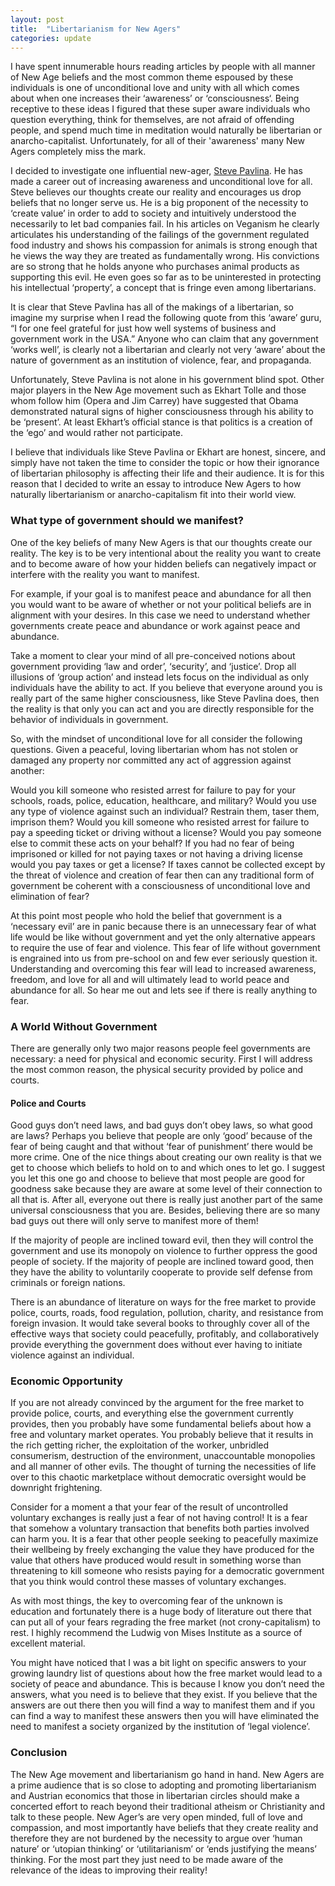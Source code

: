 ```yaml
---
layout: post
title:  "Libertarianism for New Agers"
categories: update
---
```


I have spent innumerable hours reading articles by people with all manner of New Age beliefs and the most common theme espoused by these individuals is one of unconditional love and unity with all which comes about when one increases their ‘awareness’ or ‘consciousness‘.    Being receptive to these ideas I figured that these super aware individuals who question everything, think for themselves, are not afraid of offending people, and spend much time in meditation would naturally be libertarian or anarcho-capitalist.  Unfortunately, for all of their 'awareness' many New Agers completely miss the mark.

I decided to investigate one influential new-ager, [Steve Pavlina](http://stevepavlina.com).  He has made a career out of increasing awareness and unconditional love for all.  Steve believes our thoughts create our reality and encourages us drop beliefs that no longer serve us.   He is a big proponent of the necessity to ‘create value’ in order to add to society and intuitively understood the necessarily to let bad companies fail.  In his articles on Veganism he clearly articulates his understanding of the failings of the government regulated food industry and shows his compassion for animals is strong enough that he views the way they are treated as fundamentally wrong.  His convictions are so strong that he holds anyone who purchases animal products as supporting this evil.   He even goes so far as to be uninterested in protecting his intellectual ‘property’, a concept that is fringe even among libertarians. 

It is clear that Steve Pavlina has all of the makings of a libertarian, so imagine my surprise when I read the following quote from this ‘aware’ guru, “I for one feel grateful for just how well systems of business and government work in the USA.”  Anyone who can claim that any government ‘works well’, is clearly not a libertarian and clearly not very ‘aware’ about the nature of government as an institution of violence, fear, and propaganda.

Unfortunately, Steve Pavlina is not alone in his government blind spot. Other major players in the New Age movement such as Ekhart Tolle and those whom follow him (Opera and Jim Carrey) have suggested that Obama demonstrated natural signs of higher consciousness through his ability to be ‘present’.   At least Ekhart’s official stance is that politics is a creation of the ‘ego’ and would rather not participate.  

I believe that individuals like Steve Pavlina or Ekhart are honest, sincere, and simply have not taken the time to consider the topic or how their ignorance of libertarian philosophy is affecting their life and their audience.  It is for this reason that I decided to write an essay to introduce New Agers to how naturally libertarianism or anarcho-capitalism fit into their world view.   

### What type of government should we manifest?      
One of the key beliefs of many New Agers is that our thoughts create our reality.   The key is to be very intentional about the reality you want to create and to become aware of how your hidden beliefs can negatively impact or interfere with the reality you want to manifest.

For example, if your goal is to manifest peace and abundance for all then you would want to be aware of whether or not your political beliefs are in alignment with your desires.  In this case we need to understand whether governments create peace and abundance or work against peace and abundance.

Take a moment to clear your mind of all pre-conceived notions about government providing ‘law and order’, ‘security’, and ‘justice’.   Drop all illusions of ‘group action’ and instead lets focus on the individual as only individuals have the ability to act.   If you believe that everyone around you is really part of the same higher consciousness, like Steve Pavlina does, then the reality is that only you can act and you are directly responsible for the behavior of individuals in government.

So, with the mindset of unconditional love for all consider the following questions.  Given a peaceful, loving libertarian whom has not stolen or damaged any property nor committed any act of aggression against another:

Would you kill someone who resisted arrest for failure to pay for your schools, roads, police, education, healthcare, and military?
Would you use any type of violence against such an individual?  Restrain them, taser them, imprison them?
Would you kill someone who resisted arrest for failure to pay a speeding ticket or driving without a license?
Would you pay someone else to commit these acts on your behalf?
If you had no fear of being imprisoned or killed for not paying taxes or not having a driving license would you pay taxes or get a license? 
If taxes cannot be collected except by the threat of violence and creation of fear then can any traditional form of government be coherent with a consciousness of unconditional love and elimination of fear?

At this point most people who hold the belief that government is a ‘necessary evil’ are in panic because there is an unnecessary fear of what life would be like without government and yet the only alternative appears to require the use of fear and violence.   This fear of life without government is engrained into us from pre-school on and few ever seriously question it.  Understanding and overcoming this fear will lead to increased awareness, freedom, and love for all and will ultimately lead to world peace and abundance for all.  So hear me out and lets see if there is really anything to fear.

### A World Without Government

There are generally only two major reasons people feel governments are necessary: a need for physical and economic security.  First I will address the most common reason, the physical security provided by police and courts.  

#### Police and Courts
Good guys don’t need laws, and bad guys don’t obey laws, so what good are laws?    Perhaps you believe that people are only ‘good’ because of the fear of being caught and that without ‘fear of punishment’ there would be more crime.   One of the nice things about creating our own reality is that we get to choose which beliefs to hold on to and which ones to let go.  I suggest you let this one go and choose to believe that most people are good for goodness sake because they are aware at some level of their connection to all that is.  After all, everyone out there is really just another part of the same universal consciousness that you are.   Besides, believing there are so many bad guys out there will only serve to manifest more of them! 

If the majority of people are inclined toward evil, then they will control the government and use its monopoly on violence to further oppress the good people of society.   If the majority of people are inclined toward good, then they have the ability to voluntarily cooperate to provide self defense from criminals or foreign nations.   

There is an abundance of literature on ways for the free market to provide police, courts, roads, food regulation, pollution, charity, and resistance from foreign invasion.  It would take several books to throughly cover all of the effective ways that society could peacefully, profitably, and collaboratively provide everything the government does without ever having to initiate violence against an individual.   

### Economic Opportunity 
If you are not already convinced by the argument for the free market to provide police, courts, and everything else the government currently provides, then you probably have some fundamental beliefs about how a free and voluntary market operates.   You probably believe that it results in the rich getting richer, the exploitation of the worker,  unbridled consumerism, destruction of the environment, unaccountable monopolies and all manner of other evils.  The thought of turning the necessities of life over to this chaotic marketplace without democratic oversight would be downright frightening.

Consider for a moment a that your fear of the result of uncontrolled voluntary exchanges is really just a fear of not having control!  It is a fear that somehow a voluntary transaction that benefits both parties involved can harm you.  It is a fear that other people seeking to peacefully maximize their wellbeing by freely exchanging the value they have produced for the value that others have produced would result in something worse than threatening to kill someone who resists paying for a democratic government that you think would control these masses of voluntary exchanges.    

As with most things, the key to overcoming fear of the unknown is education and fortunately there is a huge body of literature out there that can put all of your fears regrading the free market (not crony-capitalism) to rest.  I highly recommend the Ludwig von Mises Institute as a source of excellent material.

You might have noticed that I was a bit light on specific answers to your growing laundry list of questions about how the free market would lead to a society of peace and abundance.   This is because I know you don’t need the answers,  what you need is to believe that they exist.   If you believe that the answers are out there then you will find a way to manifest them and if you can find a way to manifest these answers then you will have eliminated the need to manifest a society organized by the institution of ‘legal violence’.  

### Conclusion

The New Age movement and libertarianism go hand in hand.  New Agers are a prime audience that is so close to adopting and promoting libertarianism and Austrian economics that those in libertarian circles should make a concerted effort to reach beyond their traditional atheism or Christianity and talk to these people.   New Ager’s are very open minded, full of love and compassion, and most importantly have beliefs that they create reality and therefore they are not burdened by the necessity to argue over ‘human nature’ or ‘utopian thinking’ or ‘utilitarianism’ or ‘ends justifying the means’ thinking.   For the most part they just need to be made aware of the relevance of the ideas to improving their reality!


